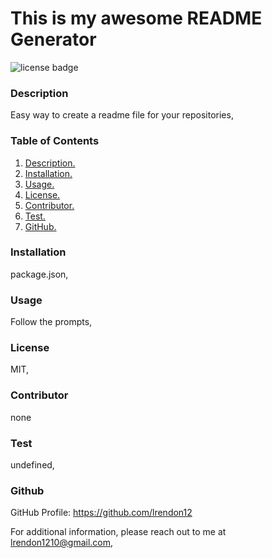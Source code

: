# This is my awesome README Generator

  ![license badge](https://img.shields.io/badge/license-MIT-brightgreen)

 
### Description
Easy way to create a readme file for your repositories,

### Table of Contents
1. [ Description. ](##Description)
2. [ Installation. ](##Installation)
3. [ Usage. ](##usage)
4. [ License. ](##license)
5. [ Contributor. ](##contributor)
6. [ Test. ](##test)
7. [ GitHub. ](##GitHub)

### Installation
package.json,

### Usage
Follow the prompts,

### License
MIT,

### Contributor
none

### Test
undefined,

### Github
GitHub Profile: https://github.com/lrendon12
     
For additional information, please reach out to me at lrendon1210@gmail.com,


